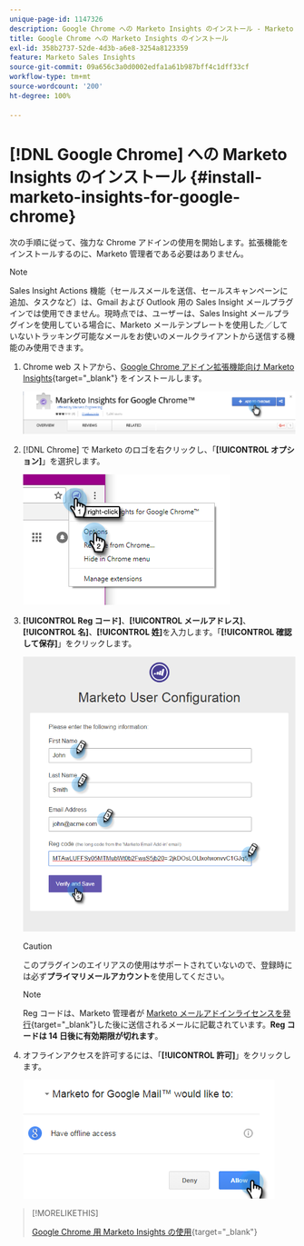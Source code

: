 ```yaml
---
unique-page-id: 1147326
description: Google Chrome への Marketo Insights のインストール - Marketo ドキュメント - 製品ドキュメント
title: Google Chrome への Marketo Insights のインストール
exl-id: 358b2737-52de-4d3b-a6e8-3254a8123359
feature: Marketo Sales Insights
source-git-commit: 09a656c3a0d0002edfa1a61b987bff4c1dff33cf
workflow-type: tm+mt
source-wordcount: '200'
ht-degree: 100%

---
```


# [!DNL Google Chrome] への Marketo Insights のインストール {#install-marketo-insights-for-google-chrome}

次の手順に従って、強力な Chrome アドインの使用を開始します。拡張機能をインストールするのに、Marketo 管理者である必要はありません。

>[!NOTE]
>
>Sales Insight Actions 機能（セールスメールを送信、セールスキャンペーンに追加、タスクなど）は、Gmail および Outlook 用の Sales Insight メールプラグインでは使用できません。現時点では、ユーザーは、Sales Insight メールプラグインを使用している場合に、Marketo メールテンプレートを使用した／していないトラッキング可能なメールをお使いのメールクライアントから送信する機能のみ使用できます。

1. Chrome web ストアから、[Google Chrome アドイン拡張機能向け Marketo Insights](https://chrome.google.com/webstore/detail/marketo-for-google-mail/jjkfbhajlmoeegbjgjipliamplidmbjb){target="_blank"} をインストールします。

   ![](assets/image2015-10-5-10-3a24-3a7.png)

1. [!DNL Chrome] で Marketo のロゴを右クリックし、「**[!UICONTROL オプション]**」を選択します。

   ![](assets/two.png)

1. **[!UICONTROL Reg コード]**、**[!UICONTROL メールアドレス]**、**[!UICONTROL 名]**、**[!UICONTROL 姓]**&#x200B;を入力します。「**[!UICONTROL 確認して保存]**」をクリックします。

   ![](assets/three.png)

   >[!CAUTION]
   >
   >このプラグインのエイリアスの使用はサポートされていないので、登録時には必ず&#x200B;**プライマリメールアカウント**&#x200B;を使用してください。

   >[!NOTE]
   >
   >Reg コードは、Marketo 管理者が [Marketo メールアドインライセンスを発行](/help/marketo/product-docs/marketo-sales-insight/msi-outlook-plugin/issue-a-marketo-email-add-in-license.md){target="_blank"}した後に送信されるメールに記載されています。**Reg コードは 14 日後に有効期限が切れます**。

1. オフラインアクセスを許可するには、「**[!UICONTROL 許可]**」をクリックします。

   ![](assets/image2015-10-5-10-3a34-3a1.png)

>[!MORELIKETHIS]
>
>[Google Chrome 用 Marketo Insights の使用](/help/marketo/product-docs/marketo-sales-insight/msi-chrome-plugin/using-marketo-insights-for-google-chrome.md){target="_blank"}
